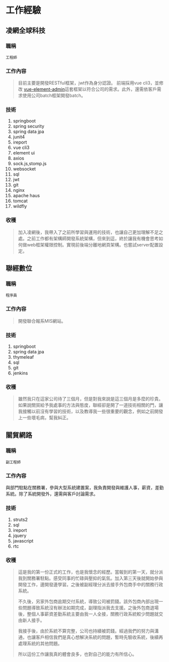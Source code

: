 # 工作經驗

## 凌網全球科技

### 職稱

```text
工程師
```

### 工作內容

> 目前主要是開發RESTful框架，jwt作為身分認證。 前端採用vue cli3，並修改 [vue-element-admin](https://github.com/PanJiaChen/vue-element-admin)這套框架以符合公司的需求。此外，還需依客戶需求使用公司batch框架開發batch。

### 技術

1. springboot
2. spring security
3. spring data jpa
4. junit4
5. ireport
6. vue cli3
7. element ui
8. axios
9. sock.js,stomp.js
10. websocket
11. sql
12. jwt
13. git
14. nginx
15. apache haus
16. tomcat
17. wildfly

### 收穫

> 加入凌網後，我帶入了之前所學習與運用的技術，也讓自己更加理解不足之處。之前工作都有架構師開發系統架構，但來到這，終於讓我有機會思考如何做web框架權限控制。實現前後端分離地網頁架構。也嘗試server配置設定。

## 聯經數位

### 職稱

```text
程序員
```

### 工作內容

> 開發聯合報系MIS網站。

### 技術

1. springboot
2. spring data jpa
3. thymeleaf
4. sql
5. git
6. jenkins

### 收穫

> 雖然我只在這家公司待了三個月，但是對我來說是這三個月是多麼的珍貴。如果說關貿給予我處事的方法與態度，聯經卻是開了一道技術相關的門，讓我接觸以前沒有學習的技術，以及教導我一些很重要的觀念，例如之前開發上一些壞毛病，幫我糾正。

## 關貿網路

### 職稱

```text
副工程師
```

### 工作內容

與部門駐點在關務署，參與大型系統建置案，我負責開發與維護人事，薪資，差勤系統。除了系統開發外，還需與客戶討論需求。

### 技術

1. struts2
2. sql
3. ireport
4. jquery
5. javascript
6. rtc

### 收穫

> 這是我的第一份正式的工作，也是我懷念的經歷。當報到的第一天，就分派我到關務署駐點。感受同事的忙碌與壓抑的氣氛。加入第三天後就開始參與開發工作，邊開發邊學習。之後被副經理分派去接手外包商手中的關務行政系統。
>
> 不久後，另家外包商逾期交付系統，導致公司被罰錢。該外包商內部出現一些問題導致系統沒有辦法如期完成，副理指派我去支援。之後外包商退場後，整個人事薪資差勤系統主要由我一人全接，關務行政系統較少問題就交由新人接手。
>
> 我接手後，由於系統不算完整，公司也持續被罰錢。經過我們的努力與溝通，也讓客戶相信我們是真心想解決系統的問題，暫時先驗收系統，後續再處理系統的其他問題。
>
> 所以這份工作讓我真的體會良多，也對自己的能力有所信心。

